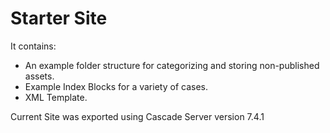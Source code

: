 Starter Site
============================

It contains:

* An example folder structure for categorizing and storing non-published assets.
* Example Index Blocks for a variety of cases.
* XML Template.

Current Site was exported using Cascade Server version 7.4.1
